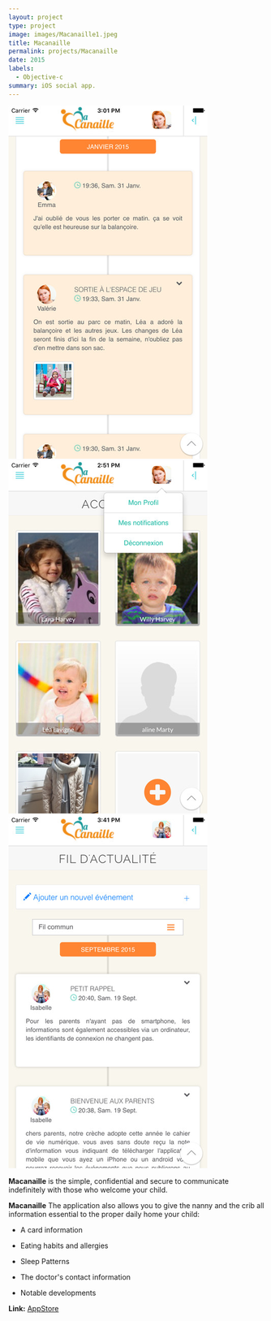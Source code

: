 ```yaml
---
layout: project
type: project
image: images/Macanaille1.jpeg
title: Macanaille
permalink: projects/Macanaille
date: 2015
labels:
  - Objective-c
summary: iOS social app.
---
```


<div class="ui small rounded images">
  <img class="ui image" src="../images/Macanaille1.jpeg">
  <img class="ui image" src="../images/Macanaille2.jpeg">
  <img class="ui image" src="../images/Macanaille3.jpeg">
</div>

**Macanaille** is the simple, confidential and secure to communicate indefinitely with those who welcome your child.

**Macanaille** The application also allows you to give the nanny and the crib all information essential to the proper daily home your child:

 - A card information

 - Eating habits and allergies

 - Sleep Patterns

 - The doctor's contact information

 - Notable developments

<strong>Link:</strong> <a href="https://itunes.apple.com/us/app/macanaille-cest-le-cahier/id978168907?mt=8&at=&ct=&ign-mpt=uo%3D6">AppStore</a>
